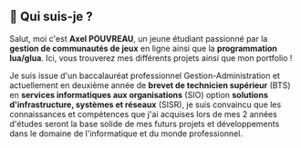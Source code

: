 ## 🤔 Qui suis-je ?

Salut, moi c'est **Axel POUVREAU**, un jeune étudiant passionné par la **gestion de communautés de jeux** en ligne ainsi que la **programmation lua/glua**. Ici, vous trouverez mes différents projets ainsi que mon portfolio !

Je suis issue d'un baccalauréat professionnel Gestion-Administration et actuellement en deuxième année de **brevet de technicien supérieur** (BTS) en **services informatiques aux organisations** (SIO) option **solutions d'infrastructure, systèmes et réseaux** (SISR), je suis convaincu que les connaissances et compétences que j'ai acquises lors de mes 2 années d'études seront la base solide de mes futurs projets et développements dans le domaine de l'informatique et du monde professionnel.
